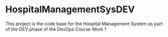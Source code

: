 # HospitalManagementSysDEV
This project is the code base for the Hospital Management System as part of the DEV phase of the DevOps Course Work 1
